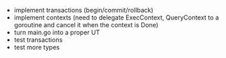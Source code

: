 * implement transactions (begin/commit/rollback)
* implement contexts (need to delegate ExecContext, QueryContext to a goroutine and cancel it when the context is Done)
* turn main.go into a proper UT
* test transactions
* test more types
